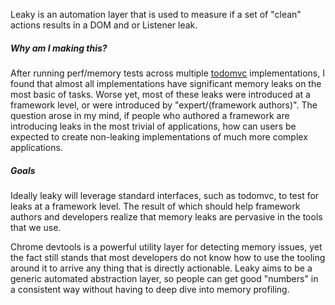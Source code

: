 Leaky is an automation layer that is used to measure if a set of "clean" actions results in a DOM and or Listener leak.

##### Why am I making this?

After running perf/memory tests across multiple [todomvc](https://github.com/tastejs/todomvc) implementations, I found that almost all implementations have significant memory leaks on the most basic of tasks. Worse yet, most of these leaks were introduced at a framework level, or were introduced by "expert/(framework authors)". The question arose in my mind, if people who authored a framework are introducing leaks in the most trivial of applications, how can users be expected to create non-leaking implementations of much more complex applications.

##### Goals

Ideally leaky will leverage standard interfaces, such as todomvc, to test for leaks at a framework level. The result of which should help framework authors and developers realize that memory leaks are pervasive in the tools that we use.

Chrome devtools is a powerful utility layer for detecting memory issues, yet the fact still stands that most developers do not know how to use the tooling around it to arrive any thing that is directly actionable. Leaky aims to be a generic automated abstraction layer, so people can get good "numbers" in a consistent way without having to deep dive into memory profiling.

